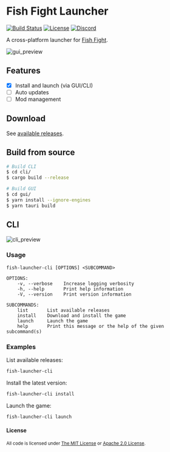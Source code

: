# Fish Fight Launcher

[![Build Status](https://img.shields.io/github/workflow/status/fishfight/Launcher/Continuous%20Integration?logo=github&labelColor=1e1c24&color=8bcfcf)](https://github.com/fishfight/Launcher/actions) [![License](https://img.shields.io/badge/License-MIT%20or%20Apache%202-green.svg?label=license&labelColor=1e1c24&color=34925e)](#license) [![Discord](https://img.shields.io/badge/chat-on%20discord-green.svg?logo=discord&logoColor=fff&labelColor=1e1c24&color=8d5b3f)](https://discord.gg/4smxjcheE5)

A cross-platform launcher for [Fish Fight](https://github.com/fishfight/FishFight).

![gui_preview](https://user-images.githubusercontent.com/24392180/153517081-9a8b6fb6-3901-430f-abe3-712c1dd8feb4.gif)

## Features

- [x] Install and launch (via GUI/CLI)
- [ ] Auto updates
- [ ] Mod management

## Download

See [available releases](https://github.com/fishfight/Launcher/releases).

## Build from source

```sh
# Build CLI
$ cd cli/
$ cargo build --release
```

```sh
# Build GUI
$ cd gui/
$ yarn install --ignore-engines
$ yarn tauri build
```

## CLI

![cli_preview](https://user-images.githubusercontent.com/24392180/153515463-847a02c6-de6b-438a-a97d-03cb56d5e7d5.gif)

### Usage

```
fish-launcher-cli [OPTIONS] <SUBCOMMAND>
```

```
OPTIONS:
    -v, --verbose    Increase logging verbosity
    -h, --help       Print help information
    -V, --version    Print version information

SUBCOMMANDS:
    list       List available releases
    install    Download and install the game
    launch     Launch the game
    help       Print this message or the help of the given subcommand(s)
```

### Examples

List available releases:

```sh
fish-launcher-cli
```

Install the latest version:

```sh
fish-launcher-cli install
```

Launch the game:

```sh
fish-launcher-cli launch
```

#### License

<sup>
All code is licensed under <a href="LICENSE-MIT">The MIT License</a> or <a href="LICENSE-APACHE">Apache 2.0 License</a>.
</sup>
